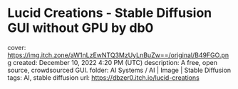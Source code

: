 # Lucid Creations - Stable Diffusion GUI without GPU by db0

cover: https://img.itch.zone/aW1nLzEwNTQ3MzUyLnBuZw==/original/B49FGO.png
created: December 10, 2022 4:20 PM (UTC)
description: A free, open source, crowdsourced GUI.
folder: AI Systems / AI | Image | Stable Diffusion
tags: AI, stable diffusion
url: https://dbzer0.itch.io/lucid-creations